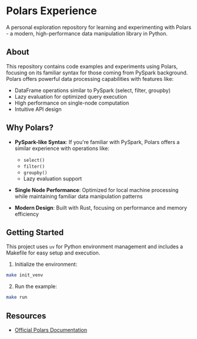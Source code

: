 # Polars Experience

A personal exploration repository for learning and experimenting with Polars - a modern, high-performance data manipulation library in Python.

## About

This repository contains code examples and experiments using Polars, focusing on its familiar syntax for those coming from PySpark background. Polars offers powerful data processing capabilities with features like:

- DataFrame operations similar to PySpark (select, filter, groupby)
- Lazy evaluation for optimized query execution
- High performance on single-node computation
- Intuitive API design

## Why Polars?

- **PySpark-like Syntax**: If you're familiar with PySpark, Polars offers a similar experience with operations like:
    - `select()`
    - `filter()`
    - `groupby()`
    - Lazy evaluation support

- **Single Node Performance**: Optimized for local machine processing while maintaining familiar data manipulation patterns

- **Modern Design**: Built with Rust, focusing on performance and memory efficiency

## Getting Started

This project uses `uv` for Python environment management and includes a Makefile for easy setup and execution.

1. Initialize the environment:
```bash
make init_venv
```

2. Run the example:
```bash
make run
```

## Resources
- [Official Polars Documentation](https://docs.pola.rs/user-guide/getting-started/#reading-writing)

